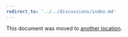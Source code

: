 ```yaml
---
redirect_to: '../../discussions/index.md'
---
```


This document was moved to [another location](../../discussions/index.md).

<!-- This redirect file can be deleted after February 1, 2021. -->
<!-- Before deletion, see: https://docs.gitlab.com/ee/development/documentation/#move-or-rename-a-page -->
